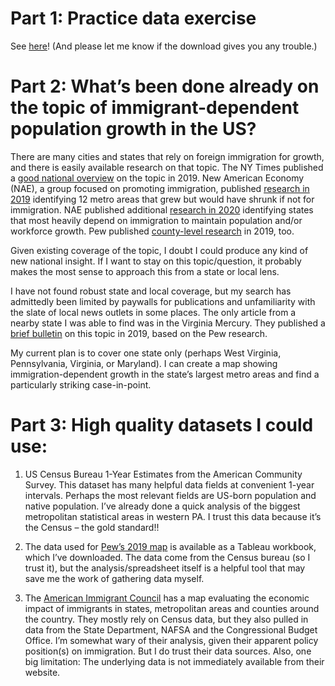 # Part 1: Practice data exercise
See [here][8]! (And please let me know if the download gives you any trouble.)

# Part 2: What’s been done already on the topic of immigrant-dependent population growth in the US?


There are many cities and states that rely on foreign immigration for growth, and there is easily available research on that topic. The NY Times published a [good national overview][1] on the topic in 2019. New American Economy (NAE), a group focused on promoting immigration, published [research in 2019][2] identifying 12 metro areas that grew but would have shrunk if not for immigration. NAE published additional [research in 2020][3] identifying states that most heavily depend on immigration to maintain population and/or workforce growth. Pew published [county-level research][4] in 2019, too.

Given existing coverage of the topic, I doubt I could produce any kind of new national insight. If I want to stay on this topic/question, it probably makes the most sense to approach this from a state or local lens. 

I have not found robust state and local coverage, but my search has admittedly been limited by paywalls for publications and unfamiliarity with the slate of local news outlets in some places. The only article from a nearby state I was able to find was in the Virginia Mercury. They published a [brief bulletin][5] on this topic in 2019, based on the Pew research.

My current plan is to cover one state only (perhaps West Virginia, Pennsylvania, Virginia, or Maryland). I can create a map showing immigration-dependent growth in the state’s largest metro areas and find a particularly striking case-in-point.



# Part 3: High quality datasets I could use:

1. US Census Bureau 1-Year Estimates from the American Community Survey. This dataset has many helpful data fields at convenient 1-year intervals. Perhaps the most relevant fields are US-born population and native population. I’ve already done a quick analysis of the biggest metropolitan statistical areas in western PA. I trust this data because it’s the Census – the gold standard!!
  
1. The data used for [Pew’s 2019 map][6] is available as a Tableau workbook, which I’ve downloaded. The data come from the Census bureau (so I trust it), but the analysis/spreadsheet itself is a helpful tool that may save me the work of gathering data myself.

1. The [American Immigrant Council][7] has a map evaluating the economic impact of immigrants in states, metropolitan areas and counties around the country. They mostly rely on Census data, but they also pulled in data from the State Department, NAFSA and the Congressional Budget Office. I’m somewhat wary of their analysis, given their apparent policy position(s) on immigration. But I do trust their data sources. Also, one big limitation: The underlying data is not immediately available from their website. 




[1]: https://www.nytimes.com/2019/04/18/upshot/how-much-slower-would-the-us-grow-without-immigration-in-many-places-a-lot.html
[2]: https://research.newamericaneconomy.org/report/immigrants-and-the-growth-of-americas-largest-cities/
[3]: https://data.americanimmigrationcouncil.org/en/immigration-aging-workforce/#scroll4
[4]: https://www.pewtrusts.org/en/research-and-analysis/blogs/stateline/2019/04/24/immigrants-prevented-or-minimized-population-loss-in-a-fifth-of-us-counties
[5]: https://www.virginiamercury.com/blog-va/immigration-eased-population-loss-in-1-of-5-u-s-counties-including-virginia-analysis-finds/
[6]: https://www.pewtrusts.org/en/research-and-analysis/blogs/stateline/2019/04/24/immigrants-prevented-or-minimized-population-loss-in-a-fifth-of-us-counties
[7]: https://data.americanimmigrationcouncil.org/map-the-impact/
[8]: https://github.com/grantschwab/datajournalism-fall22/blob/main/Schwab%20_%20Assignment2%20Spreadsheet.xlsx
